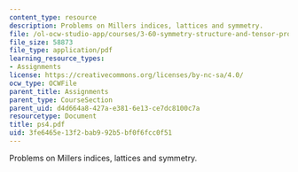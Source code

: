 ```yaml
---
content_type: resource
description: Problems on Millers indices, lattices and symmetry.
file: /ol-ocw-studio-app/courses/3-60-symmetry-structure-and-tensor-properties-of-materials-fall-2005/3fe6465e13f2bab992b5bf0f6fcc0f51_ps4.pdf
file_size: 58873
file_type: application/pdf
learning_resource_types:
- Assignments
license: https://creativecommons.org/licenses/by-nc-sa/4.0/
ocw_type: OCWFile
parent_title: Assignments
parent_type: CourseSection
parent_uid: d4d664a8-427a-e381-6e13-ce7dc8100c7a
resourcetype: Document
title: ps4.pdf
uid: 3fe6465e-13f2-bab9-92b5-bf0f6fcc0f51
---
```

Problems on Millers indices, lattices and symmetry.